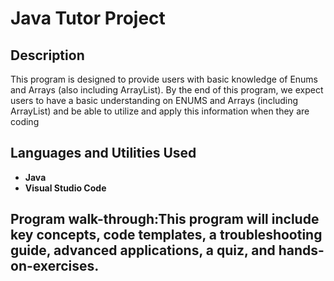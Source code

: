 <h1>Java Tutor Project</h1>



<h2>Description</h2>
This program is designed to provide users with basic knowledge of Enums and Arrays (also including ArrayList). By the end of this program, we expect users to have a basic understanding on ENUMS and Arrays (including ArrayList) and be able to utilize and apply this information when they are coding
<br />


<h2>Languages and Utilities Used</h2>

- <b>Java</b> 
- <b>Visual Studio Code</b>

<h2>Program walk-through:This program will include key concepts, code templates, a troubleshooting guide, advanced applications, a quiz, and hands-on-exercises.</h2>

